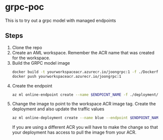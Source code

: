 # grpc-poc

This is to try out a grpc model with managed endpoints

## Steps
  1. Clone the repo
  1. Create an AML workspace. Remember the ACR name that was created for the workspace.
  1. Build the GRPC model image
      ```sh
      docker build -t yourworkspaceacr.azurecr.io/joongrpc:1 -f ./Dockerfile .
      docker push yourworkspaceacr.azurecr.io/joongrpc:1
      ```
  1. Create the endpoint 
      ```sh
      az ml online-endpoint create --name $ENDPOINT_NAME -f ./deployment/http2Endpoint.yml
      ```
  1. Change the image to point to the workspace ACR image tag. Create the deployment and also update the traffic values
      ```sh
      az ml online-deployment create --name blue --endpoint $ENDPOINT_NAME -f ./deployment/http2Deployment.yml -g $RESOURCE_GROUP -w $WORKSPACE_NAME --all-traffic
      ```
      If you are using a different ACR you will have to make the change so that your deployment has access to pull the image from your ACR.

